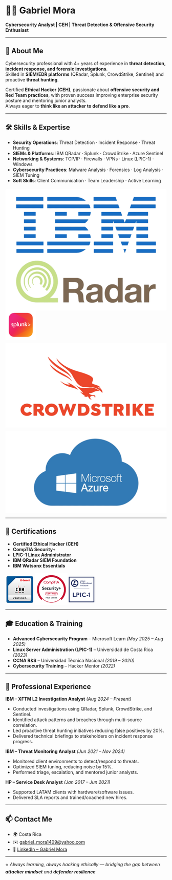 # 👨‍💻 Gabriel Mora  

**Cybersecurity Analyst | CEH | Threat Detection & Offensive Security Enthusiast**  

---

## 🚀 About Me  
Cybersecurity professional with 4+ years of experience in **threat detection, incident response, and forensic investigations**.  
Skilled in **SIEM/EDR platforms** (QRadar, Splunk, CrowdStrike, Sentinel) and proactive **threat hunting**.  

Certified **Ethical Hacker (CEH)**, passionate about **offensive security and Red Team practices**, with proven success improving enterprise security posture and mentoring junior analysts.  
Always eager to **think like an attacker to defend like a pro**.  

---

## 🛠️ Skills & Expertise  
- **Security Operations**: Threat Detection · Incident Response · Threat Hunting  
- **SIEMs & Platforms**: IBM QRadar · Splunk · CrowdStrike · Azure Sentinel  
- **Networking & Systems**: TCP/IP · Firewalls · VPNs · Linux (LPIC-1) · Windows  
- **Cybersecurity Practices**: Malware Analysis · Forensics · Log Analysis · SIEM Tuning  
- **Soft Skills**: Client Communication · Team Leadership · Active Learning  

<p align="left">
  <img src="https://github.com/GaboO-x/GaboO-x/blob/main/Qradar2.png" alt="IBM QRadar" style="vertical-align:middle; margin-top:5px;"/>
  <img src="https://github.com/GaboO-x/GaboO-x/blob/main/Splunk2.png" alt="Splunk" width="95" style="vertical-align:middle; margin-top:0px;"/>
  <img src="https://github.com/GaboO-x/GaboO-x/blob/main/Crowdstrike2.png" alt="CrowdStrike" style="vertical-align:middle; margin-top:10px;"/>
  <img src="https://github.com/GaboO-x/GaboO-x/blob/main/Azure2.png" alt="Azure Sentinel" style="vertical-align:middle; margin-top:10px;"/>
</p>

---

## 📜 Certifications  
- **Certified Ethical Hacker (CEH)**  
- **CompTIA Security+**  
- **LPIC-1 Linux Administrator**  
- **IBM QRadar SIEM Foundation**  
- **IBM Watsonx Essentials**
  
<p align="left">
  <img src="https://github.com/GaboO-x/GaboO-x/blob/main/CEH.png" alt="Certified Ethical Hacker" width="90" style="vertical-align:middle; margin-top:5px;"/>
  <img src="https://github.com/GaboO-x/GaboO-x/blob/main/SecPlus2.png" alt="CompTIA Security+" width="100" style="vertical-align:middle; margin-top:0px;"/>
  <img src="https://github.com/GaboO-x/GaboO-x/blob/main/Lpic1.png" alt="LPIC-1 Linux Administrator" width="80" style="vertical-align:middle; margin-top:5px;"/>
</p>

---

## 🎓 Education & Training  
- **Advanced Cybersecurity Program** – Microsoft Learn *(May 2025 – Aug 2025)*  
- **Linux Server Administration (LPIC-1)** – Universidad de Costa Rica *(2023)*  
- **CCNA R&S** – Universidad Técnica Nacional *(2019 – 2020)*  
- **Cybersecurity Training** – Hacker Mentor *(2022)*  

---

## 💼 Professional Experience  
**IBM – XFTM L2 Investigation Analyst** *(Aug 2024 – Present)*  
- Conducted investigations using QRadar, Splunk, CrowdStrike, and Sentinel.  
- Identified attack patterns and breaches through multi-source correlation.  
- Led proactive threat hunting initiatives reducing false positives by 20%.  
- Delivered technical briefings to stakeholders on incident response progress.  

**IBM – Threat Monitoring Analyst** *(Jun 2021 – Nov 2024)*  
- Monitored client environments to detect/respond to threats.  
- Optimized SIEM tuning, reducing noise by 15%.  
- Performed triage, escalation, and mentored junior analysts.  

**HP – Service Desk Analyst** *(Jan 2017 – Jun 2021)*  
- Supported LATAM clients with hardware/software issues.  
- Delivered SLA reports and trained/coached new hires.  

---

## 📫 Contact Me  
- 🌍 Costa Rica  
- ✉️ [gabriel_mora1409@yahoo.com](mailto:gabriel_mora1409@yahoo.com)  
- 🔗 [LinkedIn – Gabriel Mora](https://www.linkedin.com/in/gabriel-mora-b33320b1)  

---
⭐️ *Always learning, always hacking ethically — bridging the gap between **attacker mindset** and **defender resilience***  
